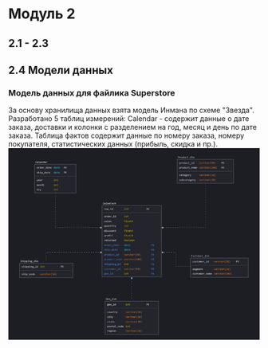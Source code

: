 <h1>Модуль 2</h1>
<h2>2.1 - 2.3</h2>
<h2>2.4 Модели данных</h2>
<h3>Модель данных для файлика Superstore</h3>
За основу хранилища данных взята модель Инмана по схеме "Звезда".
<br/>
Разработано 5 таблиц измерений:
Calendar - содержит данные о дате заказа, доставки и колонки с разделением на год, месяц и день по дате заказа.
Таблица фактов содержит данные по номеру заказа, номеру покупателя, статистических данных (прибыль, скидка и пр.).
<img src="https://raw.githubusercontent.com/Rasulo/DataLearn/refs/heads/main/DE-101/Module2/Dimensional_Model_of_Superstore.png">

